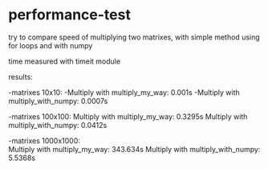 # performance-test

try to compare speed of multiplying two matrixes, with simple method using for loops and with numpy 

time measured with timeit module

results:

-matrixes 10x10:
	-Multiply with multiply_my_way:  0.001s
	-Multiply with multiply_with_numpy:  0.0007s

-matrixes 100x100:
	Multiply with multiply_my_way:  0.3295s
	Multiply with multiply_with_numpy:  0.0412s

-matrixes 1000x1000:	
	Multiply with multiply_my_way:  343.634s
	Multiply with multiply_with_numpy:  5.5368s



